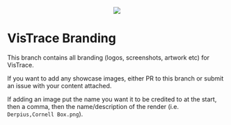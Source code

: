 <p align="center">
<img src="https://github.com/Derpius/VisTrace/blob/branding/banner.png?raw=true" />
</p>

# VisTrace Branding

This branch contains all branding (logos, screenshots, artwork etc) for VisTrace.  

If you want to add any showcase images, either PR to this branch or submit an issue with your content attached.  

If adding an image put the name you want it to be credited to at the start, then a comma, then the name/description of the render (i.e. `Derpius,Cornell Box.png`).  
